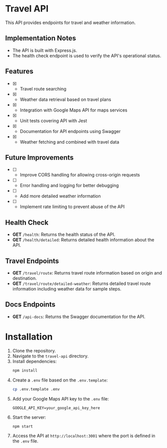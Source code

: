 # Travel API
This API provides endpoints for travel and weather information.

## Implementation Notes
- The API is built with Express.js.
- The health check endpoint is used to verify the API's operational status.

## Features
- [x] - Travel route searching
- [x] - Weather data retrieval based on travel plans
- [x] - Integration with Google Maps API for maps services
- [x] - Unit tests covering API with Jest
- [x] - Documentation for API endpoints using Swagger
- [x] - Weather fetching and combined with travel data

## Future Improvements 
- [ ] - Improve CORS handling for allowing cross-origin requests
- [ ] - Error handling and logging for better debugging
- [ ] - Add more detailed weather information
- [ ] - Implement rate limiting to prevent abuse of the API

## Health Check
- **GET** `/health`: Returns the health status of the API.
- **GET** `/health/detailed`: Returns detailed health information about the API.

## Travel Endpoints
- **GET** `/travel/route`: Returns travel route information based on origin and destination.
- **GET** `/travel/route/detailed-weather`: Returns detailed travel route information including weather data for sample steps.

## Docs Endpoints
- **GET** `/api-docs`: Returns the Swagger documentation for the API.

# Installation
1. Clone the repository.
2. Navigate to the `travel-api` directory.
3. Install dependencies:
   ```bash
   npm install
   ```
4. Create a `.env` file based on the `.env.template`:
   ```bash
   cp .env.template .env
   ```
5. Add your Google Maps API key to the `.env` file:
   ```plaintext
   GOOGLE_API_KEY=your_google_api_key_here
   ```
6. Start the server:
   ```bash
   npm start
   ```
7. Access the API at `http://localhost:3001` where the port is defined in the `.env` file.